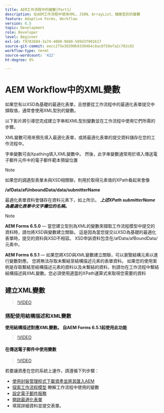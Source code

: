 ```yaml
---
title: AEM工作流程中的變數[Part1]
description: 在AEM工作流程中使用XML、JSON、ArrayList、檔案型別的變數
feature: Adaptive Forms, Workflow
version: 6.5
topic: Development
role: Developer
level: Beginner
exl-id: f9782684-3a74-4080-9680-589d3f901617
source-git-commit: eecc275e38390b9330464c8ac0750efa2c702c82
workflow-type: tm+mt
source-wordcount: '422'
ht-degree: 0%

---
```


# AEM Workflow中的XML變數

如果您有以XSD為基礎的最適化表單，且想要從工作流程中的最適化表單提交中擷取值，通常會使用XML型別的變數。

以下影片將引導您完成建立字串和XML型別變數並在工作流程中使用它們所需的步驟。

XML變數可用來預先填入最適化表單，或將最適化表單的提交資料儲存在您的工作流程中。

字串變數可由Xpathing填入XML變數中。 然後，此字串變數通常用於填入傳送電子郵件元件中的電子郵件範本預留位置

>[!NOTE]
>
>如果您的調適型表單未與XSD相關聯，則用於取得元素值的XPath看起來會像
>
>**/afData/afUnboundData/data/submitterName**

最適化表單資料會儲存在資料元素下，如上所示。 **_上述XPath submitterName為最適化表單中文字欄位的名稱。_**

>[!NOTE]
>
>**AEM Forms 6.5.0**  — 當您建立型別為XML的變數來擷取工作流程模型中提交的資料時，請勿將XSD與變數建立關聯。 這是因為當您提交以XSD為基礎的最適化表單時，提交的資料與XSD不相容。 XSD申訴資料包含在/afData/afBoundData/元素中。
>
>**AEM Forms 6.5.1**  — 如果您將XSD與XML變數建立關聯，可以瀏覽結構元素以進行變數對應。 您將無法存取未繫結至結構描述元素的表單資料。 如果您的使用案例是存取繫結至結構描述元素的資料以及未繫結的資料，則請勿在工作流程中繫結結構描述與XML變數。您必須使用適當的XPath運算式來取得您需要的資料

## 建立XML變數

>[!VIDEO](https://video.tv.adobe.com/v/26440?quality=12&learn=on)

### 搭配使用結構描述和XML變數

**使用結構描述對應XML變數。 自AEM Forms 6.5.1起使用此功能**

>[!VIDEO](https://video.tv.adobe.com/v/28098?quality=12&learn=on)

#### 在傳送電子郵件中使用變數

>[!VIDEO](https://video.tv.adobe.com/v/26441?quality=12&learn=on)

若要讓資產在您的系統上運作，請遵循下列步驟：

* [使用封裝管理程式下載資產並將其匯入AEM](assets/xmlandstringvariable.zip)
* [探索工作流程模型](http://localhost:4502/editor.html/conf/global/settings/workflow/models/vacationrequest.html) 瞭解工作流程中使用的變數
* [設定電子郵件服務](https://helpx.adobe.com/experience-manager/6-5/sites/administering/using/notification.html#ConfiguringtheMailService)
* [開啟最適化表單](http://localhost:4502/content/dam/formsanddocuments/applicationfortimeoff/jcr:content?wcmmode=disabled)
* 填寫詳細資料並提交表單。
